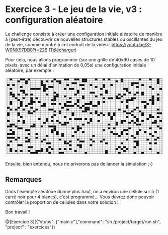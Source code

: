 # Exercice 3 - Le jeu de la vie, v3 : configuration aléatoire

Le challenge consiste à créer une configuration initiale aléatoire de manière à (peut-être) découvrir de nouvelles structures stables ou oscillantes du jeu de la vie, comme montré à cet endroit de la vidéo : https://youtu.be/S-W0NX97DB0?t=226 ([Télécharger](https://github.com/pworontzoff/playground-AnimPaper-Life-Enonce/blob/master/markdowns/videos/animEx3.mp4?raw=true))

Pour cela, nous allons programmer (sur une grille de 40x60 cases de 10 pixels, avec un délai d'animation de 0,05s) une configuration initiale aléatoire, par exemple :

![vie3](img/ex3.png)

Ensuite, bien entendu, nous ne priverons pas de lancer la simulation ;-)

## Remarques

Dans l'exemple aléatoire donné plus haut, on a environ une cellule sur 5 (1 carré noir pour 4 blancs), c'est programmé... Vous devrez donc pouvoir contrôler la proportion de cellules dans votre solution !

Bon travail !

@[Exercice 3]({"stubs": ["main.c"],"command": "sh /project/target/run.sh", "project" : "exercices"})
